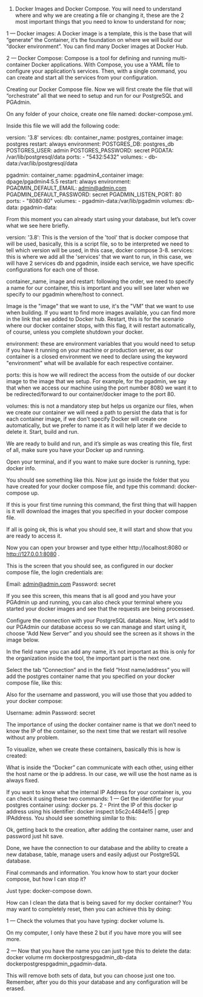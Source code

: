 
1. Docker Images and Docker Compose.
You will need to understand where and why we are creating a file or changing it, these are the 2 most important things that you need to know to understand for now;

1 — Docker images: A Docker image is a template, this is the base that will “generate” the Container, it’s the foundation on where we will build our “docker environment”. You can find many Docker images at Docker Hub.

2 — Docker Compose: Compose is a tool for defining and running multi-container Docker applications. With Compose, you use a YAML file to configure your application’s services. Then, with a single command, you can create and start all the services from your configuration.

Creating our Docker Compose file.
Now we will first create the file that will “orchestrate” all that we need to setup and run for our PostgreSQL and PGAdmin.

On any folder of your choice, create one file named: docker-compose.yml.

Inside this file we will add the following code:

version: '3.8'
services:
  db:
    container_name: postgres_container
    image: postgres
    restart: always
    environment:
      POSTGRES_DB: postgres_db
      POSTGRES_USER: admin
      POSTGRES_PASSWORD: secret
      PGDATA: /var/lib/postgresql/data
    ports:
      - "5432:5432"
    volumes:
      - db-data:/var/lib/postgresql/data
  
  pgadmin:
    container_name: pgadmin4_container
    image: dpage/pgadmin4:5.5
    restart: always
    environment:
      PGADMIN_DEFAULT_EMAIL: admin@admin.com
      PGADMIN_DEFAULT_PASSWORD: secret
      PGADMIN_LISTEN_PORT: 80
    ports:
      - "8080:80"
    volumes:
      - pgadmin-data:/var/lib/pgadmin
volumes:
  db-data:
  pgadmin-data:

From this moment you can already start using your database, but let’s cover what we see here briefly.

version: '3.8': This is the version of the 'tool' that is docker compose that will be used, basically, this is a script file, so to be interpreted we need to tell which version will be used, in this case, docker compose 3-8.
services: this is where we add all the 'services' that we want to run, in this case, we will have 2 services db and pgadmin, inside each service, we have specific configurations for each one of those.

container_name, image and restart: following the order, we need to specify a name for our container, this is important and you will see later when we specify to our pgadmin where/host to connect.

Image is the "image" that we want to use, it's the "VM" that we want to use when building. If you want to find more images available, you can find more in the link that we added to Docker hub.
Restart, this is for the scenario where our docker container stops, with this flag, it will restart automatically, of course, unless you complete shutdown your docker.

environment: these are environment variables that you would need to setup if you have it running on your machine or production server, as our container is a closed environment we need to declare using the keyword "environment" what will be available for each respective container.

ports: this is how we will redirect the access from the outside of our docker image to the image that we setup. For example, for the pgadmin, we say that when we access our machine using the port number 8080 we want it to be redirected/forward to our container/docker image to the port 80.

volumes: this is not a mandatory step but helps us organize our files, when we create our container we will need a path to persist the data that is for each container image, if we don't specify Docker will create one automatically, but we prefer to name it as it will help later if we decide to delete it.
Start, build and run.

We are ready to build and run, and it’s simple as was creating this file, first of all, make sure you have your Docker up and running.

Open your terminal, and if you want to make sure docker is running, type: docker info.


You should see something like this.
Now just go inside the folder that you have created for your docker compose file, and type this command: docker-compose up.


If this is your first time running this command, the first thing that will happen is it will download the images that you specified in your docker compose file.

If all is going ok, this is what you should see, it will start and show that you are ready to access it.


Now you can open your browser and type either http://localhost:8080 or http://127.0.0.1:8080 .


This is the screen that you should see, as configured in our docker compose file, the login credentials are:

Email: admin@admin.com
Password: secret


If you see this screen, this means that is all good and you have your PGAdmin up and running, you can also check your terminal where you started your docker images and see that the requests are being processed.


Configure the connection with your PostgreSQL database.
Now, let’s add to our PGAdmin our database access so we can manage and start using it, choose “Add New Server” and you should see the screen as it shows in the image below.


In the field name you can add any name, it’s not important as this is only for the organization inside the tool, the important part is the next one.

Select the tab “Connection” and in the field “Host name/address” you will add the postgres container name that you specified on your docker compose file, like this:


Also for the username and password, you will use those that you added to your docker compose:

Username: admin
Password: secret

The importance of using the docker container name is that we don’t need to know the IP of the container, so the next time that we restart will resolve without any problem.

To visualize, when we create these containers, basically this is how is created:


What is inside the “Docker” can communicate with each other, using either the host name or the ip address. In our case, we will use the host name as is always fixed.

If you want to know what the internal IP Address for your container is, you can check it using these two commands: 1 — Get the identifier for your postgres container using: docker ps. 2 - Print the IP of this docker ip address using his identifier: docker inspect b5c2c4484e15 | grep IPAddress. You should see something similar to this:


Ok, getting back to the creation, after adding the container name, user and password just hit save.


Done, we have the connection to our database and the ability to create a new database, table, manage users and easily adjust our PostgreSQL database.

Final commands and information.
You know how to start your docker compose, but how I can stop it?

Just type: docker-compose down.

How can I clean the data that is being saved for my docker container? You may want to completely reset, then you can achieve this by doing:

1 — Check the volumes that you have typing: docker volume ls.


On my computer, I only have these 2 but if you have more you will see more.

2 — Now that you have the name you can just type this to delete the data: docker volume rm dockerpostgrespgadmin_db-data dockerpostgrespgadmin_pgadmin-data.

This will remove both sets of data, but you can choose just one too. Remember, after you do this your database and any configuration will be erased.